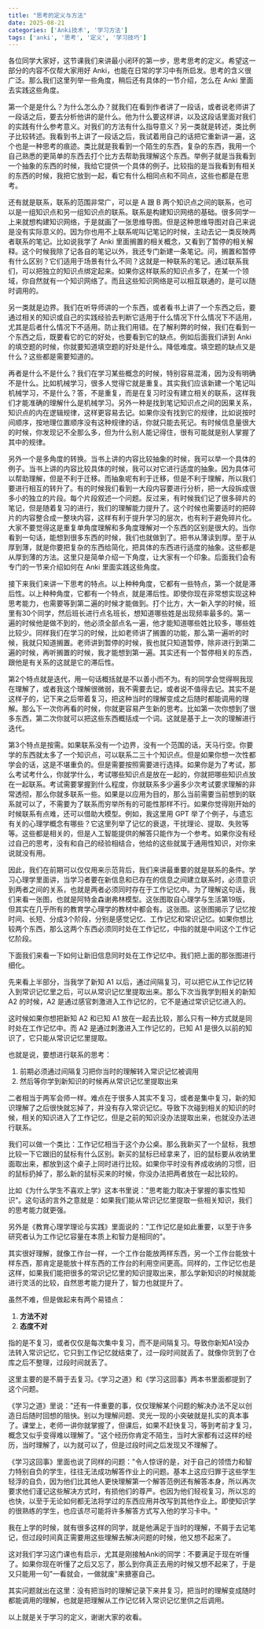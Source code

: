 ```yaml
---
title: "思考的定义与方法"
date: 2025-08-21
categories: ['Anki技术', '学习方法']
tags: ['anki', '思考', '定义', '学习技巧']
---
```


各位同学大家好，这节课我们来讲最小闭环的第一步，思考思考的定义。希望这一部分的内容不仅帮大家用好 Anki，也能在日常的学习中有所启发。思考的含义很广泛。那么我们这里列举一些角度，稍后还有具体的一节介绍，怎么在 Anki 里面去实践这些角度。

第一个是是什么？为什么怎么办？就我们在看到作者讲了一段话，或者说老师讲了一段话之后，要去分析他讲的是什么。他为什么要这样讲，以及这段话里面对我们的实践有什么参考意义。对我们的方法有什么指导意义？另一类就是转述，类比例子比较转述。我看到书上讲了一段话之后，我试着用自己的话把它重新讲一遍，这个也是一种思考的痕迹。类比就是我看到一个陌生的东西，复杂的东西，我用一个自己熟悉的更简单的东西去打个比方去帮助我理解这个东西。举例子就是当我看到一个抽象的东西的时候，我给它提供一个具体的例子。比较指的是当我看到有相关的东西的时候，我把它放到一起，看它有什么相同点和不同点，这些也都是在思考。

还有就是联系，联系的范围非常广，可以是 A 跟 B 两个知识点之间的联系，也可以是一组知识点和另一组知识点的联系。联系是构建知识网络的基础。很多同学一上来就想构建知识网络，于是就画了一张思维导图。但是这种思维导图对自己来说是没有实际意义的。因为你也用不上联系呢叫记笔记的时候，主动去记一类反映两者联系的笔记。比如说我学了 Anki 里面搁置的相关概念，又看到了暂停的相关解释。这个时候我除了记各自的笔记以外，我还专门新建一条笔记。问，搁置和暂停有什么区别？它们适用于场景有什么不同？这就是一种联系的笔记。通过联系我们，可以把独立的知识点绑定起来。如果你这样联系的知识点多了，在某一个领域，你自然就有一个知识网络了。而且这些知识网络是可以相互联通的，是可以随时调用的。

另一类就是边界。我们在听导师讲的一个东西，或者看书上讲了一个东西之后，要通过相关的知识或自己的实践经验去判断它适用于什么情况下什么情况下不适用，尤其是后者什么情况下不适用。防止我们用错。在了解利弊的时候，我们在看到一个东西之后，既要看它的它的好处，也要看到它的缺点。例如后面我们讲到 Anki 的填空题的时候，你就要知道填空题的好处是什么。降低难度。填空题的缺点又是什么？这些都是需要知道的。

再者是什么不是什么？我们在学习某些概念的时候，特别容易混淆，因为没有明确不是什么。比如机械学习，很多人觉得它就是重复。其实我们应该新建一个笔记叫机械学习，不是什么？答，不是重复，而是在复习时没有建立相关的联系，这样我们才能准确的理解什么是机械学习。另外一种是找到笔记知识点之间的因果关系，知识点的内在逻辑规律，这样更容易去记。如果你没有找到它的规律，比如说按时间顺序，按地理位置顺序没有这种规律的话，你就只能去死记。有时候信息量很大的时候，你发现记不全那么多，但为什么别人能记得住，很有可能就是别人掌握了其中的规律。

另外一个是多角度的转换。当书上讲的内容比较抽象的时候，我可以举一个具体的例子。当书上讲的内容比较具体的时候，我可以对它进行适度的抽象。因为具体可以帮助理解，但是不利于迁移。而抽象呢有利于迁移，但是不利于理解，所以我们要进行相互的转升了。有的时候我们看到一大段内容要进行分析，把一大段拆成很多小的独立的片段。每个片段叙述一个问题。反过来，有时候我们记了很多碎片的笔记，但是随着复习的进行，我们的理解能力提升了。这个时候也需要适时的把碎片的内容整合成一整块内容，这样有利于提升学习的层次，也有利于避免碎片化。大家不要觉得这是重复单角度理解和多角度理解对一个东西的区别是很大的。当你看到一句话，能想到很多东西的时候，我们也就做到了。把书从薄读到厚。至于从厚到薄，就是你要把复杂的东西给简化，把具体的东西进行适度的抽象。这些都是从厚到薄的方法。这里只是简单介绍一下角度，让大家有一个印象。后面我们会有专门的一节来介绍如何在 Anki 里面实践这些角度。

接下来我们来讲一下思考的特点。以上种种角度，它都有一些特点，第一个就是滞后性。以上种种角度，它都有一个特点，就是滞后性。即使你现在非常想实现这种思考能力，也需要等到第二遍的时候才能做到。打个比方，大一新入学的时候，班里有30个同学，然后班长进行点名班长，想知道哪些姓是出现频率最多的。第一遍的时候他是做不到的，他必须全部点名一遍，他才能知道哪些姓比较多，哪些姓比较少。同样我们在学习的时候，比如老师讲了搁置的功能，那么第一遍听的时候，我就只知道搁置。老师讲到暂停的时候，我也就只知道暂停，除非进行到第二遍的时候，再听搁置的时候，我才能想到第一遍。其实还有一个暂停相关的东西，跟他是有关系的这就是它的滞后性。

第2个特点就是迭代，用一句话概括就是不以善小而不为。有的同学会觉得啊我现在理解了，或者我这个理解很微弱，我不需要去记，或者说不值得去记。其实不是这样子的，记下来之后带着复习，把这种当时的理解变成之后随时都能调用的理解。那么下一次你再看的时候，你就更容易产生新的思考。比如第一次你想到了很多东西，第二次你就可以把这些东西概括成一个词。这就是基于上一次的理解进行迭代。

第3个特点是按需。如果联系没有一个边界，没有一个范围的话，天马行空。你要学的东西就太多了一个知识点，可以联系二三十个知识点。但是如果你想一次性都学会的话，这是不堪重负的。但是需要按照需要进行选择。如果你是为了考试，那么考试考什么，你就学什么，考试哪些知识点是放在一起的，你就把哪些知识点放在一起联系。考试需要掌握到什么程度，你就联系多少遍多少次考试要求理解的非常透彻，那么你就多联系一些。如果是以应用为目的，那么当前需要当前想到的联系就可以了，不需要为了联系而穷举所有的可能性那样不行。如果你觉得刚开始的时候联系有点难，还可以借助大模型。例如，我这里用 GPT 举了个例子，与遗忘有关的心理学概念有哪些？它这里列举了记忆的衰退，干扰理论、提取、失败等等。这些都是相关的，但是人工智能提供的解答只能作为一个参考。如果你没有经过自己的思考，没有和自己的经验相结合，他给的这些就属于通用性知识，对你来说就没有用。

因此，我们在前期可以仅仅用来示范背后，我们来讲最重要的就是联系的条件。学习心理学里面讲，当学习者要在新信息和已存在的信息之间建立联系时，必须意识到两者之间的关系，也就是两者必须同时存在于工作记忆中。为了理解这句话，我们来看一张图，也就是阿特金森谢弗林模型。这张图取自心理学与生活第19版，但其实在几乎所有的教育学心理学的教材中都会有。这张图。这张图揭示了记忆按时间、长短、分成3个阶段，分别是感觉记忆、工作记忆和常识记忆。如果你想比较两个东西，那么这两个东西必须同时处在工作记忆，中指的就是中间这个工作记忆阶段。


下面我们来看一下如何让新旧信息同时处在工作记忆中。我们把上面的那张图进行细化。

先来看上半部分，当我学了新知 A1 以后，通过间隔复习，可以把它从工作记忆转入到常识记忆里之后，可以从常识记忆里提取出来。那么下次当我学到相关的新知 A2 的时候，A2 是通过感官刺激进入工作记忆的，它不是通过常识记忆进入的。

这时候如果你想把新知 A2 和已知 A1 放在一起去比较，那么只有一种方式就是同时处在工作记忆中。而 A2 是通过刺激进入工作记忆的，已知 A1 是很久以前的知识了，它只能从常识记忆里提取。

也就是说，要想进行联系的思考：
1. 前期必须通过间隔复习把你当时的理解转入常识记忆被调用
2. 然后等你学到新知识的时候再从常识记忆里提取出来

二者相当于两军会师一样。难点在于很多人其实不复习，或者是集中复习，新的知识理解了之后很快就忘掉了，并没有存入常识记忆。导致下次碰到相关的知识的时候，相关的知识进入了工作记忆，但是之前的知识没办法提取出来，也就没办法进行联系。

我们可以做一个类比：工作记忆相当于这个办公桌。那么我新买了一个鼠标，我想比较一下它跟旧的鼠标有什么区别。新买的鼠标已经拿来了，旧的鼠标要从收纳里面取出来，都放到这个桌子上同时进行比较。如果你平时没有养成收纳的习惯，旧的鼠标扔掉了，那么新的鼠标买来的时候，你没办法把两者放在一起比较的。

比如《为什么学生不喜欢上学》这本书里说："思考能力取决于掌握的事实性知识"。这句话的言外之意就是：如果我们能从常识记忆里提取一些相关知识，我们的思考能力就更强。

另外是《教育心理学理论与实践》里面说的："工作记忆是如此重要，以至于许多研究者认为工作记忆容量在本质上和智力是相同的"。

其实很好理解，就像工作台一样，一个工作台能放两样东西，另一个工作台能放十样东西，那肯定是能放十样东西的工作台的利用空间更高。同样的，工作记忆也是这样，如果我们能把很多的常识记忆里的知识提取出来，那么学新知识的时候就能进行灵活的比较，自然思考能力提升了，智力也就提升了。

虽然不难，但是做起来有两个易错点：
1. **方法不对**
2. **态度不对**

指的是不复习，或者仅仅是每次集中复习，而不是间隔复习。导致你新知A1没办法转入常识记忆，它只到工作记忆就结束了，过一段时间就丢了。就像你货到了仓库之后不整理，过段时间就丢了。

这里主要的是不屑于去复习。《学习之道》和《学习这回事》两本书里面都提到了这个问题。

《学习之道》里说："还有一件重要的事，仅仅理解某个问题的解决办法不足以创造日后随时回想的阻快。别以为理解问题、灵光一现的小突破就是扎实的真本事了。课堂上，老师一讲你就掌握了，但课后，如果不赶快复习，等到考前才复习，概念又似乎变得难以理解了。"这个经历你肯定不陌生，当时大家都有过这样的经历，当时理解了，以为就可以了，但是过段时间之后发现又不理解了。

《学习这回事》里面也说了同样的问题："令人惊讶的是，对于自己的领悟力和智力特别自负的学生，往往无法成功解答作业上的问题。基本上这应归罪于这些学生轻浮的自负，因为他们比其他人更快理解第一个解答范例还有解答本身，所以再次要求他们谨记这些解决方式时，有损他们的尊严。也因为他们轻视复习，所以忘的也快，以至于无论如何都无法将学过的东西应用并改写到其他作业上。即使知识学的很熟练的学生，也应该尽可能将许多解答方式写入他的学习卡中。"

我在上学的时候，就有很多这样的同学，就是他满足于当时的理解，不屑于去记笔记，但过段时间真正需要用这些理解去解决问题的时候，他又想不起来了。


这对我们学习这门课也有启示，尤其是刚接触Anki的同学：不要满足于现在听懂了。如果你现在听懂了之后又忘了，那么到你真正去用的时候又想不起来了，于是又只能用一句"一看就会，一做就废"来搪塞自己。

其实问题就出在这里：没有把当时的理解记录下来并复习，把当时的理解变成随时都能调用的理解，也就是把理解从工作记忆转入常识记忆里供之后调用。

以上就是关于学习的定义，谢谢大家的收看。